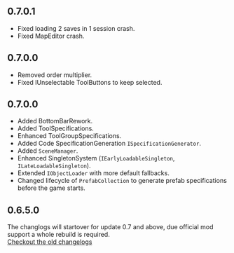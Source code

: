 ## 0.7.0.1
- Fixed loading 2 saves in 1 session crash.
- Fixed MapEditor crash.

## 0.7.0.0
- Removed order multiplier.
- Fixed IUnselectable ToolButtons to keep selected.

## 0.7.0.0
- Added BottomBarRework.
- Added ToolSpecifications.
- Enhanced ToolGroupSpecifications.
- Added Code SpecificationGeneration `ISpecificationGenerator`.
- Added `SceneManager`.
- Enhanced SingletonSystem (`IEarlyLoadableSingleton`, `ILateLoadableSingleton`).
- Extended `IObjectLoader` with more default fallbacks.
- Changed lifecycle of `PrefabCollection` to generate prefab specifications before the game starts.

## 0.6.5.0
The changlogs will startover for update 0.7 and above, due official mod support a whole rebuild is required.  
[Checkout the old changelogs](https://github.com/Timberborn-Modding-Central/TimberAPI/blob/0.5.9.1_archive/changelog.md)